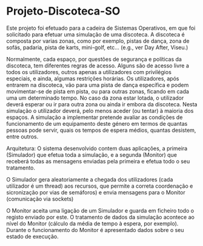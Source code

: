 # Projeto-Discoteca-SO

Este projeto foi efetuado para a cadeira de Sistemas Operativos, em que foi solicitado para efetuar uma simulação de uma discoteca.
A discoteca é composta por varias zonas, como por exemplo, pistas de dança, zona de sofás, padaria, pista de karts, mini-golf, etc... (e.g., ver Day After, Viseu.)

Normalmente, cada espaço, por questões de segurança e políticas da discoteca, tem diferentes regras de acesso. Alguns são de acesso livre a todos os utilizadores, outros apenas a utilizadores com privilégios especiais, e ainda, algumas restrições horárias.
Os utilizadores, após entrarem na discoteca, vão para uma pista de dança específica e podem movimentar-se de pista em pista, ou para outras zonas, ficando em cada uma um determinado tempo. No caso da zona estar lotada, o utilizador deverá esperar ou ir para outra zona ou ainda ir embora da discoteca. Nesta simulação o utilizador deverá, pelo menos aceder (ou tentar) à maioria dos espaços.
A simulação a implementar pretende avaliar as condições de funcionamento de um equipamento deste género em termos de quantas pessoas pode servir, quais os tempos de espera médios, quantas desistem, entre outros.

Arquitetura:
O sistema desenvolvido contem duas aplicações, a primeira (Simulador) que efetua toda a simulação, e a segunda (Monitor) que receberá todas as mensagens enviadas pela primeira e efetua todo o seu tratamento.

O Simulador gera aleatoriamente a chegada dos utilizadores (cada utilizador é um thread) aos recursos, que permite a correta coordenação e sicronização por vias de semáforos) e envia mensagens para o Monitor (comunicação via sockets)

O Monitor aceita uma ligação de um Simulador e guarda em ficheiro todo o registo enviado por este.
O tratamento de dados da simulação acontece ao nível do Monitor (cálculo da média de tempo à espera, por exemplo).
Durante o funcionamento do Monitor é apresentado dados sobre o seu estado de execução.

